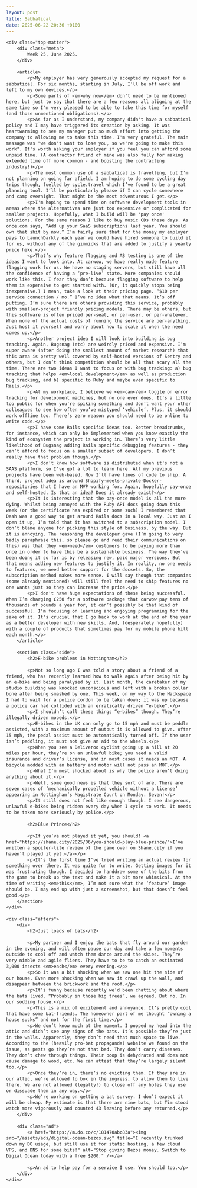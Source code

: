 ```yaml
---
layout: post
title: Sabbatical
date: 2025-06-22 20:36 +0100
---
```


<style>
article {
}

.meta, .concept-wrapper h1 {
    display: none;
}

aside {
    display: grid;
    grid-template-columns: 50px auto;
    gap: 20px;

    background-color: #ebebeb;
    border-radius: 10px;

    padding: 20px;
    margin: 20px;
}

.ad {
    float: right;
    background-color: #ebebeb;
    border-radius: 10px;

    max-width: 210px;

    float: right;
    padding: 10px;
    margin: 20px;

    img {
        width: 200px;
        height: 200px;
    }

    text-align: center;
    p {
        color: grey;
        font-size: 10pt;
        margin: 3px;
    }
}

@media (width >= 1120px) {
    .meta, .concept-wrapper h1 {
        display: block;
    }

    .wrapper {
        width: 100%;
        max-width: 1120px;
    }

    .post-header {
        display: none;
    }

    .concept-wrapper {
        font-family: "Playfair Display", serif;

        h1, h2 {
            font-family: "Copperplate", serif;
        }

        h1 {
            font-size: 41pt;
            line-height: 50pt;
        }

        h2 {
            font-size: 30pt;
            line-height: 20pt;

            text-align: center;
        }
    }

    h1 {
        margin-bottom: 50px;
    }

    h1 .main {
        display: block;

        font-size: 72px;
    }

    .top-matter {
        display: grid;
        grid-template-columns: 740px 300px;
        grid-template-rows: 60px auto auto;
        gap: 80px;

        grid-template-areas:
            "article meta"
            "article side"
            "article ad";

        justify-items: start;

        margin-bottom: 100px;

        article {
            grid-area: article;

            .bike {
                width: 464px;
                float: left;

                position: relative;
                top: -20px;
                left: -20px;
            }

            aside {
                float: right;
                width: 480px;

                position: relative;
                left: 250px;
                margin-left: -230px;

            }
        }

        .ad {
            grid-area: ad;

            position: relative;
            top: 50px;
        }

        .meta {
            grid-area: meta;
        }

        section.side {
            grid-area: side;
        }
    }

    .afters {
        display: grid;
        grid-template-columns: 1fr 1fr;
        gap: 40px;
    }
}

.behind-scenes {
    width: 70%;
    background-color: #ebebeb;
    padding: 40px;
    margin: 50px auto;
    border-radius: 10px;
}
</style>

<div class="concept-wrapper">
    <h1><span class="main">Sabbatical</span></h1>

    <div class="top-matter">
        <div class="meta">
            Week 25, June 2025.
        </div>

        <article>
            <p>My employer has very generously accepted my request for a sabbatical. For six months, starting in July, I'll be off work and left to my own devices.</p>
            <p>Some parts of <em>why now</em> don't need to be mentioned here, but just to say that there are a few reasons all aligning at the same time so I'm very pleased to be able to take this time for myself (and those unmentioned obligations).</p>
            <p>As far as I understand, my company didn't have a sabbatical policy and I may have triggered its creation by asking. It was heartwarming to see my manager put so much effort into getting the company to allowing me to take this time. I'm very grateful. The main message was "we don't want to lose you, so we're going to make this work". It's worth asking your employer if you feel you can afford some unpaid time. (A contractor friend of mine was also fully for making extended time off more common - and boosting the contracting industry!)</p>
            <p>The most common use of a sabbatical is travelling, but I'm not planning on going far afield. I am hoping to do some cycling day trips though, fuelled by cycle.travel which I’ve found to be a great planning tool. I’ll be particularly please if I can cycle somewhere and camp overnight. That might be the most adventurous I get.</p>
            <p>I'm hoping to spend time on software development tools in areas where the alternatives are just too expensive or complicated for smaller projects. Hopefully, what I build will be 'pay once' solutions. For the same reason I like to buy music CDs these days. As once.com says, “Add up your SaaS subscriptions last year. You should own that shit by now.” I’m fairly sure that for the money my employer pays to LaunchDarkly each year we could have hired someone to build it for us, without any of the gimmicks that are added to justify a yearly price hike.</p>
            <p>That’s why feature flagging and AB testing is one of the ideas I want to look into. At carwow, we have really made feature flagging work for us. We have no staging servers, but still have all the confidence of having a ‘pre-live’ state. More companies should work like this. I fear they don’t because flagging software to help them is expensive to get started with. (Or, it quickly stops being inexpensive.) I mean, take a look at their pricing page. “$10 per service connection / mo.” I’ve no idea what that means. It’s off putting. I’m sure there are others providing this service, probably with smaller-project friendly pricing models. There may be others, but this software is often priced per-seat, or per-user, or per-whatever. When none of the actual costs of running the service are per-anything. Just host it yourself and worry about how to scale it when the need comes up.</p>
            <p>Another project idea I will look into building is bug tracking. Again, Bugsnag (etc) are weirdly priced and expensive. I’m super aware (after doing the smallest amount of market research) that this area is pretty well covered by self-hosted versions of Sentry and others, but I don’t think competition should be all that scary all the time. There are two ideas I want to focus on with bug tracking: a) bug tracking that helps <em>local development</em> as well as production bug tracking, and b) specific to Ruby and maybe even specific to Rails.</p>
            <p>At my workplace, I believe we <em>can</em> toggle on error tracking for development machines, but no one ever does. It’s a little too public for when you’re spiking something and don’t want your other colleagues to see how often you’ve mistyped ‘vehicle’. Plus, it should work offline too. There’s zero reason you should need to be online to write code.</p>
            <p>I have some Rails specific ideas too. Better breadcrumbs, for instance, which can only be implemented when you know exactly the kind of ecosystem the project is working in. There’s very little likelihood of Bugsnag adding Rails specific debugging features - they can’t afford to focus on a smaller subset of developers. I don’t really have that problem though.</p>
            <p>I don’t know how software is distributed when it's not a SAAS platform, so I've got a lot to learn here. All my previous projects have been web-based. Now I’ll have lines of code to ship. A third, project idea is around Shopify-meets-private-Docker-repositories that I have an MVP working for. Again, hopefully pay-once and self-hosted. Is that an idea? Does it already exist?</p>
            <p>It is interesting that the pay-once model is all the more dying. Whilst being annoyed with the Ruby API docs going down this week (or the certificate has expired or some such) I remembered that Dash was a good way to get around Rails docs in a local way. Just as I open it up, I’m told that it has switched to a subscription model. I don’t blame anyone for picking this style of business, by the way. But it is annoying. The reasoning the developer gave (I’m going to very badly paraphrase this, so please go and read their communications on this) was that they <em>need</em> customers to be paying more than once in order to have this be a sustainable business. The way they’ve been doing it so far is by releasing new, paid major versions. But that means adding new features to justify it. In reality, no one needs to features, we need better support for the docsets. So, the subscription method makes more sense. I will say though that companies (some already mentioned) will still feel the need to ship features no one wants just so they can increase the price.</p>
            <p>I don't have huge expectations of these being successful. When I’m charging £250 for a software package that carwow pay tens of thousands of pounds a year for, it can’t possibly be that kind of successful. I'm focusing on learning and enjoying programming for the sake of it. It's crucial that I go back to work at the end of the year as a better developer with new skills. And, (desperately hopefully) with a couple of products that sometimes pay for my mobile phone bill each month.</p>
        </article>

        <section class="side">
            <h2>E-bike problems in Nottingham</h2>

            <p>Not so long ago I was told a story about a friend of a friend, who has recently learned how to walk again after being hit by an e-bike and being paralysed by it. Last month, the caretaker of my studio building was knocked unconscious and left with a broken collar bone after being smashed by one. This week, on my way to the Hackspace I had to wait for a police cordon to be taken down; it was up because a police car had collided with an erratically driven “e-bike”.</p>
            <p>I shouldn’t call these things “e-bikes” though. They’re illegally driven mopeds.</p>
            <p>E-bikes in the UK can only go to 15 mph and must be peddle assisted, with a maximum amount of output it is allowed to give. After 15 mph, the pedal assist must be automatically turned off. If the user isn’t peddling, it must not give an aid to the wheels.</p>
            <p>When you see a Deliveroo cyclist going up a hill at 20 miles per hour, they’re on an unlawful bike; you need a valid insurance and driver’s license, and in most cases it needs an MOT. A bicycle modded with an battery and motor will not pass an MOT.</p>
            <p>What I’m most shocked about is why the police aren’t doing anything about it.</p>
            <p>Well, some good news is that they sort of are. There are seven cases of ‘mechanically propelled vehicle without a license’ appearing in Nottingham’s Magistrate Court on Monday. Seven!</p>
            <p>It still does not feel like enough though. I see dangerous, unlawful e-bikes being ridden every day when I cycle to work. It needs to be taken more seriously by police.</p>

            <h2>Blue Prince</h2>

            <p>If you’ve not played it yet, you should! <a href="https://shane.city/2025/06/you-should-play-blue-prince/">I’ve written a spoiler-lite review of the game over on Shane.city if you haven’t played it yet.</a></p>
            <p>It’s the first time I’ve tried writing an actual review for something over there. It was quite fun to write. Getting images for it was frustrating though. I decided to handdraw some of the bits from the game to break up the text and make it a bit more whimsical. At the time of writing <em>this</em>, I’m not sure what the ‘feature’ image should be. I may end up with just a screenshot, but that doesn’t feel good.</p>
        </section>
    </div>

    <div class="afters">
        <div>
            <h2>Just loads of bats</h2>

            <p>My partner and I enjoy the bats that fly around our garden in the evening, and will often pause our day and take a few moments outside to cool off and watch them dance around the skies. They’re very nimble and agile fliers. They have to be to catch an estimated 3,000 insects <em>each</em> every evening.</p>
            <p>So it was a bit shocking when we saw one hit the side of our house. Even more shocking when we saw it crawl up the wall, and disappear between the brickwork and the roof.</p>
            <p>It’s funny because recently we’d been chatting about where the bats lived. “Probably in those big trees”, we agreed. But no. In our sodding house.</p>
            <p>This is a mix of excitement and annoyance. It’s pretty cool that have some bat-friends. The homeowner part of me thought “owning a house sucks” and not for the first time.</p>
            <p>We don’t know much at the moment. I popped my head into the attic and didn’t see any signs of the bats. It’s possible they’re just in the walls. Apparently, they don’t need that much space to live. According to the (heavily pro-bat propaganda) website we found on the issue, as pests go they’re not that bad. They don’t carry diseases. They don’t chew through things. Their poop is dehydrated and does not cause damage to wood, etc. We can attest that they’re largely silent too.</p>
            <p>Once they’re in, there’s no evicting them. If they are in our attic, we’re allowed to box in the ingress, to allow them to live there. We are not allowed (legally!) to close off any holes they use or dissuade them in any way.</p>
            <p>We’re working on getting a bat survey. I don’t expect it will be cheap. My estimate is that there are nine bats, but Tim stood watch more vigorously and counted 43 leaving before any returned.</p>
        </div>

        <div class="ad">
            <a href="https://m.do.co/c/181470abc83a"><img src="/assets/ads/digital-ocean-bezos.svg" title="I recently trunked down my DO usage, but still use it for static hosting, a few cloud VPS, and DNS for some bits!" alt="Stop giving Bezos money. Switch to Digial Ocean today with a free $200." /></a>

            <p>An ad to help pay for a service I use. You should too.</p>
        </div>
    </div>
</div>
